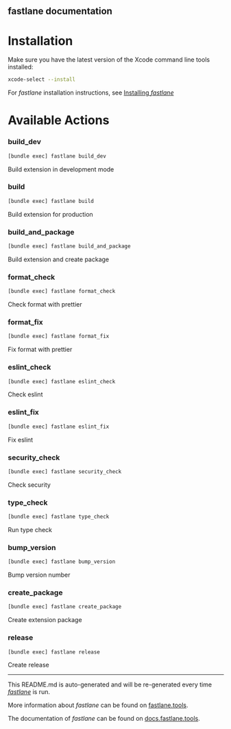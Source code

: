 fastlane documentation
----

# Installation

Make sure you have the latest version of the Xcode command line tools installed:

```sh
xcode-select --install
```

For _fastlane_ installation instructions, see [Installing _fastlane_](https://docs.fastlane.tools/#installing-fastlane)

# Available Actions

### build_dev

```sh
[bundle exec] fastlane build_dev
```

Build extension in development mode

### build

```sh
[bundle exec] fastlane build
```

Build extension for production

### build_and_package

```sh
[bundle exec] fastlane build_and_package
```

Build extension and create package

### format_check

```sh
[bundle exec] fastlane format_check
```

Check format with prettier

### format_fix

```sh
[bundle exec] fastlane format_fix
```

Fix format with prettier

### eslint_check

```sh
[bundle exec] fastlane eslint_check
```

Check eslint

### eslint_fix

```sh
[bundle exec] fastlane eslint_fix
```

Fix eslint

### security_check

```sh
[bundle exec] fastlane security_check
```

Check security

### type_check

```sh
[bundle exec] fastlane type_check
```

Run type check

### bump_version

```sh
[bundle exec] fastlane bump_version
```

Bump version number

### create_package

```sh
[bundle exec] fastlane create_package
```

Create extension package

### release

```sh
[bundle exec] fastlane release
```

Create release

----

This README.md is auto-generated and will be re-generated every time [_fastlane_](https://fastlane.tools) is run.

More information about _fastlane_ can be found on [fastlane.tools](https://fastlane.tools).

The documentation of _fastlane_ can be found on [docs.fastlane.tools](https://docs.fastlane.tools).
